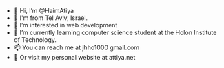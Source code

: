 - 👋 Hi, I’m @HaimAtiya
- 📍  I'm from Tel Aviv, Israel.
- 👀 I’m interested in web development
- 🌱 I’m currently learning computer science student at the Holon Institute of Technology.
- 📫 You can reach me at jhho1000 <at> gmail.com
- 🔗 Or visit my personal website at attiya.net

<!---
HaimAtiya/HaimAtiya is a ✨ special ✨ repository because its `README.md` (this file) appears on your GitHub profile.
You can click the Preview link to take a look at your changes.
--->
